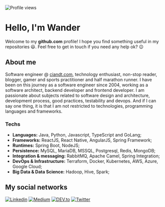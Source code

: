 ![Profile views](https://gpvc.arturio.dev/wfercosta)

# Hello, I'm Wander

Welcome to my **github.com** profile! I hope you find something useful in my repositories :smiley:. Feel free to get in touch if you need any help ok? :wink:

## About me

Software engineer @ [ciandt.com](http://ciandt.com), technology enthusiast, non-stop reader, blogger, gamer and sports practitioner and half marathon runner. I have been on this journey as a software engineer since 2004, working as a software architect, backend developer and frontend developer. I am passionate about subjects related to software design and architecture, development process, good practices, testability and devops. And if I can say one thing, it is that I am not restricted to technologies, programming languages and frameworks.

### Techs

- **Languages:** Java, Python, Javascript, TypeScript and GoLang;
- **Frameworks:** ReactJS, React Native, AngularJS, Spring Framework;
- **Runtimes:** Spring Boot, NodeJS;
- **Persistence:** MySQL, MariaDB, MSSQL, Postgresql, Redis, MongoDB;
- **Integration & messaging:** RabbitMQ, Apache Camel, Spring Integration;
- **DevOps & Infrastructure:** Terraform, Docker, Kubernetes, AWS, Azure, Google Cloud;
- **Big Data & Data Science:** Hadoop, Hive, Spark;

## My social networks
[![Linkedin](https://img.shields.io/badge/-Linkedin-blue?style=flat&logo=Linkedin&logoColor=white)](https://www.linkedin.com/in/wfercosta/)
[![Medium](https://img.shields.io/badge/-Medium-black?style=flat&logo=Medium&logoColor=white)](https://medium.com/@wfercosta/)
[![DEV.to](https://img.shields.io/badge/DEV-to-%23000)](https://dev.to/wfercosta)
[![Twitter](https://img.shields.io/twitter/follow/wfercosta?style=social)](https://twitter.com/wfercosta)


